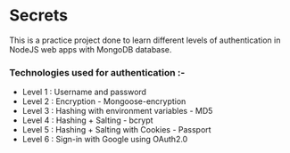 # Secrets

This is a practice project done to learn different levels of authentication in NodeJS web apps with MongoDB database.

### Technologies used for authentication :-

- Level 1 : Username and password
- Level 2 : Encryption - Mongoose-encryption
- Level 3 : Hashing with environment variables - MD5
- Level 4 : Hashing + Salting - bcrypt
- Level 5 : Hashing + Salting with Cookies - Passport
- Level 6 : Sign-in with Google using OAuth2.0